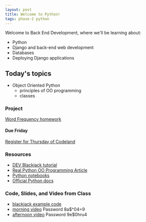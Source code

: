 ```yaml
---
layout: post
title: Welcome to Python!
tags: phase-2 python
---
```


Welcome to Back End Development, where we'll be learning about:

- Python
- Django and back-end web development
- Databases
- Deploying Django applications

## Today's topics

- Object Oriented Python
  - principles of OO programming
  - classes

### Project

[Word Frequency homework](https://classroom.github.com/a/Tg3qvC1b)
#### Due Friday

[Register for Thursday of Codeland](https://codelandconf.com/#tickets)

### Resources

* [DEV Blackjack tutorial](https://dev.to/nexttech/build-a-blackjack-command-line-game-3o4b)
* [Real Python OO Programming Article](https://realpython.com/python3-object-oriented-programming/)
* [Python notebooks](https://github.com/momentum-morehouse/code-examples/tree/master/python/intro-notebooks)
* [Official Python docs](https://docs.python.org/3/)

### Code, Slides, and Video from Class

* [blackjack example code](https://repl.it/@RebeccaConley/TwentyOne#main.py)
* [morning video](https://us02web.zoom.us/rec/share/yu0ocJXJyFlLRZHi6XjdW_ARFYXIaaa8hHIY__Bcn0nnSsnA_AENsJ3UteQhiC0G ) Password 8a$^04=9 
* [afternoon video](https://us02web.zoom.us/rec/share/6cEkCbPUqFFLXK_N1mjwVp8hOJzYT6a8gXAW-qFfyxnpVagFNBWSoJZ3PDK3k0P9 ) Password 9e$0hru4  
